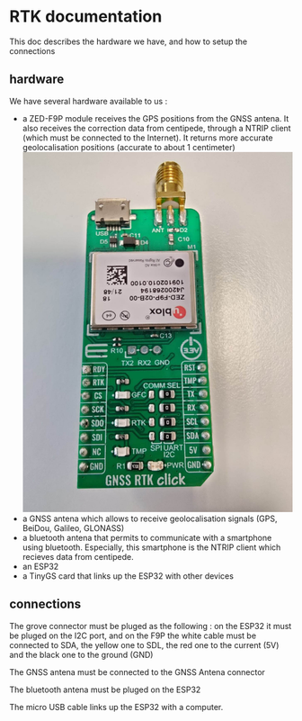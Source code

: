 # RTK documentation

 This doc describes the hardware we have, and how to setup the connections

## hardware
We have several hardware available to us :
-  a ZED-F9P module receives the GPS positions from the GNSS antena. It also receives the correction data from centipede, through a NTRIP client (which must be connected to the Internet). It returns more accurate geolocalisation positions (accurate to about 1 centimeter)
![GNSSRKTCLIC](https://github.com/PolyMapi/docs/blob/main/images/F9P_RTK.jpg)
- a GNSS antena which allows to receive geolocalisation signals (GPS, BeiDou, Galileo, GLONASS)
- a bluetooth antena that permits to communicate with a smartphone using bluetooth. Especially, this smartphone is the NTRIP client which recieves data from centipede.
- an ESP32 
- a TinyGS card that links up the ESP32 with other devices

## connections
The grove connector must be pluged as the following : on the ESP32 it must be pluged on the I2C port, and on the F9P the white cable must be connected to SDA, the yellow one to SDL, the red one to the current (5V) and the black one to the ground (GND)

The GNSS antena must be connected to the GNSS Antena connector

The bluetooth antena must be pluged on the ESP32

The micro USB cable links up the ESP32 with a computer.

